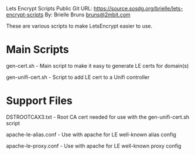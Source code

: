 Lets Encrypt Scripts
Public Git URL: https://source.sosdg.org/brielle/lets-encrypt-scripts
By: Brielle Bruns <bruns@2mbit.com>

These are various scripts to make LetsEncrypt easier to use.

Main Scripts
=============================================================
gen-cert.sh  - Main script to make it easy to generate LE certs for domain(s)

gen-unifi-cert.sh - Script to add LE cert to a Unifi controller

Support Files
=============================================================
DSTROOTCAX3.txt - Root CA cert needed for use with the gen-unifi-cert.sh script

apache-le-alias.conf - Use with apache for LE well-known alias config

apache-le-proxy.conf - Use with apache for LE well-known proxy config